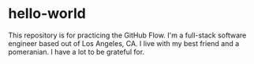 # hello-world
This repository is for practicing the GitHub Flow.
I'm a full-stack software engineer based out of Los Angeles, CA. I live with my best friend and a pomeranian. I have a lot to be grateful for.
